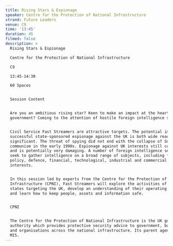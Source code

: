 ```yaml
---
title: Rising Stars & Espionage
speaker: Centre for the Protection of National Infrastructure
strand: Future Leaders
venue: C9
time: '13:45'
duration: 45
filmed: false
description: >
  Rising Stars & Espionage

  Centre for the Protection of National Infrastructure

  C9

  13:45-14:30

  60 Spaces


  Session Content


  Are you an ambitious rising star? Keen to make an impact at the heart of
  government? Coming to the attention of hostile foreign intelligence services?


  Civil Service Fast Streamers are attractive targets. The potential impact of
  successful state-sponsored espionage against the UK is both wide reaching and
  significant. The threat of spying did not end with the collapse of Soviet
  communism in the early 1990s. Espionage against UK interests still continues
  and is potentially very damaging. A number of foreign intelligence services
  seek to gather intelligence on a broad range of subjects, including foreign
  policy, defence, financial, technological, industrial and commercial
  interests.


  In this session led by experts from the Centre for the Protection of National
  Infrastructure (CPNI), Fast Streamers will explore the activities of foreign
  states targeting the UK, develop an understanding of their operating methods,
  and learn how to keep people, assets and information safe. 


  CPNI


  The Centre for the Protection of National Infrastructure is the UK government
  authority which provides protective security advice to government, businesses
  and organisations across the national infrastructure. Its parent agency is
  MI5.
---
```


